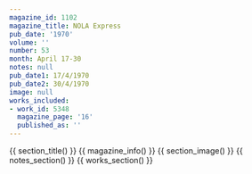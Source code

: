 ```yaml
---
magazine_id: 1102
magazine_title: NOLA Express
pub_date: '1970'
volume: ''
number: 53
month: April 17-30
notes: null
pub_date1: 17/4/1970
pub_date2: 30/4/1970
image: null
works_included:
- work_id: 5348
  magazine_page: '16'
  published_as: ''
---
```


{{ section_title() }}
{{ magazine_info() }}
{{ section_image() }}
{{ notes_section() }}
{{ works_section() }}

